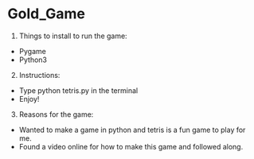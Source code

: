 # Gold_Game

1. Things to install to run the game:
  * Pygame
  * Python3
2. Instructions:
  * Type python tetris.py in the terminal
  * Enjoy!
3. Reasons for the game:
  * Wanted to make a game in python and tetris is a fun game to play for me.
  * Found a video online for how to make this game and followed along.

